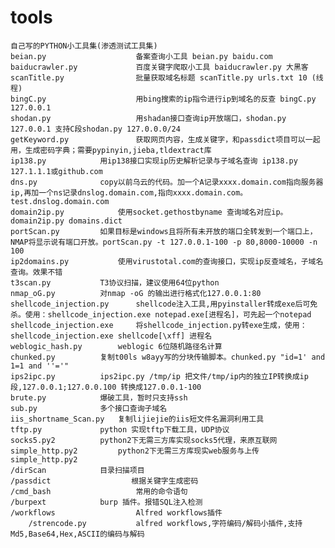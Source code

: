 # tools
	自己写的PYTHON小工具集(渗透测试工具集)
	beian.py                    备案查询小工具 beian.py baidu.com
	baiducrawler.py             百度关键字爬取小工具 baiducrawler.py 大黑客
	scanTitle.py                批量获取域名标题 scanTitle.py urls.txt 10 (线程)
	bingC.py                    用bing搜索的ip指令进行ip到域名的反查 bingC.py 127.0.0.1
	shodan.py                   用shadan接口查询ip开放端口，shodan.py 127.0.0.1 支持C段shodan.py 127.0.0.0/24	
	getKeyword.py               获取网页内容，生成关键字，和passdict项目可以一起用，生成密码字典；需要pypinyin,jieba,tldextract库
	ip138.py		    用ip138接口实现ip历史解析记录与子域名查询 ip138.py 127.1.1.1或github.com 
	dns.py			    copy以前乌云的代码。加一个A记录xxxx.domain.com指向服务器ip,再加一个ns记录dnslog.domain.com,指向xxxx.domain.com。test.dnslog.domain.com
	domain2ip.py		    使用socket.gethostbyname 查询域名对应ip。domain2ip.py domains.dict
	portScan.py		    如果目标是windows且将所有未开放的端口全转发到一个端口上，NMAP将显示说有端口开放。portScan.py -t 127.0.0.1-100 -p 80,8000-10000 -n 100 
	ip2domains.py		    使用virustotal.com的查询接口，实现ip反查域名，子域名查询。效果不错
	t3scan.py		    T3协议扫描，建议使用64位python
	nmap_oG.py		    对nmap -oG 的输出进行格式化127.0.0.1:80
	shellcode_injection.py	    shellcode注入工具,用pyinstaller转成exe后可免杀。使用：shellcode_injection.exe notepad.exe[进程名]，可先起一个notepad
	shellcode_injection.exe	    将shellcode_injection.py转exe生成，使用：shellcode_injection.exe shellcode[\xff] 进程名
	weblogic_hash.py	    weblogic 6位随机路径名计算
    chunked.py		    复制t00ls w8ayy写的分块传输脚本。chunked.py "id=1' and 1=1 and ''='"
    ips2ipc.py		    ips2ipc.py /tmp/ip 把文件/tmp/ip内的独立IP转换成ip段,127.0.0.1;127.0.0.100 转换成127.0.0.1-100
	brute.py 			爆破工具，暂时只支持ssh
	sub.py				多个接口查询子域名
	iis_shortname_Scan.py	复制lijiejie的iis短文件名漏洞利用工具
	tftp.py				python 实现tftp下载工具，UDP协议
	socks5.py2			python2下无需三方库实现socks5代理，来原互联网
	simple_http.py2			python2下无需三方库现实web服务与上传simple_http.py2	
	/dirScan		    目录扫描项目
	/passdict                  根据关键字生成密码
	/cmd_bash                   常用的命令语句
	/burpext		    burp 插件。报错SQL注入检测	
	/workflows                  Alfred workflows插件
		/strencode.py           alfred workflows,字符编码/解码小插件,支持Md5,Base64,Hex,ASCII的编码与解码

